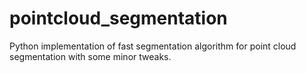 # pointcloud_segmentation
Python implementation of fast segmentation algorithm for point cloud segmentation with some minor tweaks.
